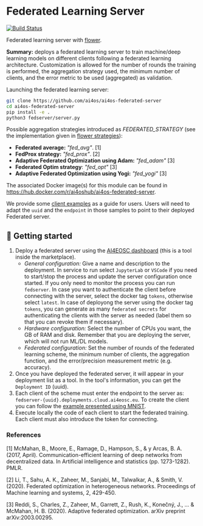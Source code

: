 # Federated Learning Server
[![Build Status](https://jenkins.services.ai4os.eu/buildStatus/icon?job=AI4OS/ai4os-federated-server/main)](https://jenkins.services.ai4os.eu/job/AI4OS/job/ai4os-federated-server/job/main/)

Federated learning server with [flower](https://github.com/adap/flower).

**Summary:** deploys a federated learning server to train machine/deep learning models on different clients following a federated learning architecture. Customization is allowed for the number of rounds the training is performed, the aggregation strategy used, the minimum number of clients, and the error metric to be used (aggregated) as validation.

Launching the federated learning server:
```bash
git clone https://github.com/ai4os/ai4os-federated-server
cd ai4os-federated-server
pip install -e .
python3 fedserver/server.py
```
Possible aggregation strategies introduced as *FEDERATED_STRATEGY* (see the implementation given in [flower strategies](https://flower.dev/docs/apiref-flwr.html#)):
* **Federated average:** *"fed_avg"*. [1]
* **FedProx strategy:** *"fed_prox"*. [2]
* **Adaptive Federated Optimization using Adam:** *"fed_adam"* [3]
* **Federated Optim strategy**: *"fed_opt"* [3]
* **Adaptive Federated Optimization using Yogi:** *"fed_yogi"* [3]

The associated Docker image(s) for this module can be found in https://hub.docker.com/r/ai4oshub/ai4os-federated-server.

We provide some [client examples](./fedserver/examples/) as a guide for users.
Users will need to adapt the `uuid` and the `endpoint` in those samples to point to their deployed
Federated server.

## 🚀 Getting started

1. Deploy a federated server using the [AI4EOSC dashboard](https://dashboard.cloud.ai4eosc.eu/marketplace) (this is a tool inside the marketplace).
    * _General configuration:_ Give a name and description to the deployment. In service to run select `JupyterLab` or `VSCode` if you need to start/stop the process and update the server configuration once started. If you only need to monitor the process you can run `fedserver`. In case you want to authenticate the client before connecting with the server, select the docker tag `tokens`, otherwise select `latest`. In case of deployong the server using the docker tag `tokens`, you can generate as many `federated secrets` for authenticating the clients with the server as needed (label them so that you can revoke them if necessary).
    * _Hardware configuration:_ Select the number of CPUs you want, the GB of RAM and disk. Remember that you are deploying the server, which will not run ML/DL models.
    * _Federated configuration:_ Set the number of rounds of the federated learning scheme, the minimum number of clients, the aggregation function, and the error/precision measurement metric (e.g. accuracy).
2. Once you have deployed the federated server, it will appear in your deployment list as a tool. In the tool's information, you can get the `Deployment ID` (uuid).
3. Each client of the scheme must enter the endpoint to the server as: `fedserver-{uuid}.deployments.cloud.ai4eosc.eu`. To create the client you can follow the [example presented using MNIST](https://github.com/ai4os/ai4os-federated-server/blob/main/fedserver/examples/client_mnist/client_mnist.py).
4. Execute locally the code of each client to start the federated training. Each client must also introduce the token for connecting. 



### References

[1] McMahan, B., Moore, E., Ramage, D., Hampson, S., & y Arcas, B. A. (2017, April). Communication-efficient learning of deep networks from decentralized data. In Artificial intelligence and statistics (pp. 1273-1282). PMLR.

[2] Li, T., Sahu, A. K., Zaheer, M., Sanjabi, M., Talwalkar, A., & Smith, V. (2020). Federated optimization in heterogeneous networks. Proceedings of Machine learning and systems, 2, 429-450.

[3] Reddi, S., Charles, Z., Zaheer, M., Garrett, Z., Rush, K., Konečný, J., ... & McMahan, H. B. (2020). Adaptive federated optimization. arXiv preprint arXiv:2003.00295.
